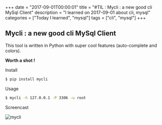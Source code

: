 +++
date = "2017-09-01T00:00:01"
title = "#TIL : Mycli : a new good cli MySql Client"
description = "I learned on 2017-09-01 about cli, mysql"
categories = ["Today I learned", "mysql"]
tags = ["cli", "mysql"]
+++



## Mycli : a new good cli MySql Client

This tool is written in Python with super cool features (auto-complete and colors).

**Worth a shot !**

Install

```bash
$ pip install mycli
```

Usage

```bash
$ mycli -h 127.0.0.1 -P 3306 -u root
```

Screencast

![mycli](https://user-images.githubusercontent.com/4528223/29958911-3273df24-8f1f-11e7-8743-c6bdf1f5fc75.gif)
